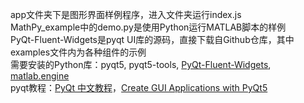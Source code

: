 app文件夹下是图形界面样例程序，进入文件夹运行index.js  
MathPy_example中的demo.py是使用Python运行MATLAB脚本的样例  
PyQt-Fluent-Widgets是pyqt UI库的源码，直接下载自Github仓库，其中examples文件内为各种组件的示例  
需要安装的Python库：pyqt5, pyqt5-tools, [PyQt-Fluent-Widgets](https://github.com/zhiyiYo/PyQt-Fluent-Widgets), [matlab.engine](https://www.mathworks.com/help/matlab/matlab_external/install-the-matlab-engine-for-python.html)  
pyqt教程：[PyQt 中文教程](https://maicss.gitbook.io/pyqt-chinese-tutoral/pyqt5/index)，[Create GUI Applications with PyQt5](https://www.pythonguis.com/pyqt5/)

